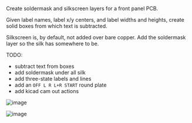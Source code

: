 Create soldermask and silkscreen layers for a front panel PCB.

Given label names, label x/y centers, and label widths and heights, create solid boxes from which text is subtracted.

Silkscreen is, by default, not added over bare copper. Add the soldermask layer so the silk has somewhere to be.

TODO:
* subtract text from boxes
* add soldermask under all silk
* add three-state labels and lines
* add an `OFF L R L+R START` round plate
* add kicad cam out actions

![image](https://github.com/user-attachments/assets/8ffa4dcd-2f74-46e7-8781-d13f96110a44)

![image](https://github.com/user-attachments/assets/905f27e3-4047-418a-bb75-670e8cb0693a)
